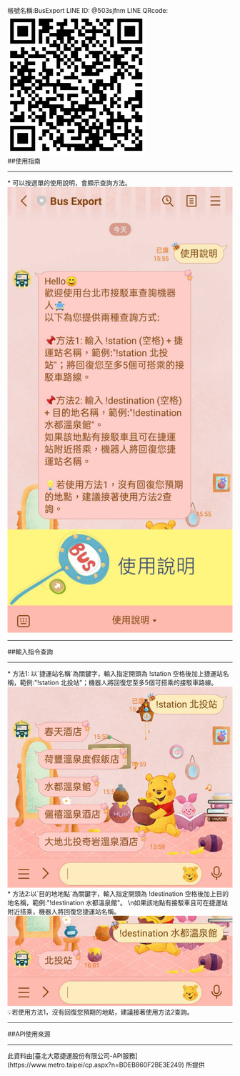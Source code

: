 帳號名稱:BusExport
LINE ID: @503sjfnm
LINE QRcode: <br>
<img src="./images/LINEQRcode.png"><br>
##使用指南
<hr>
* 可以按選單的使用說明，會顯示查詢方法。<br>
<img src="./images/使用說明.jpg">
<hr>
##輸入指令查詢
<hr>
* 方法1: 以`捷運站名稱`為關鍵字，輸入指定開頭為 !station 空格後加上捷運站名稱，範例:"!station 北投站"；機器人將回復您至多5個可搭乘的接駁車路線。<br>
<img src="./images/方法1.jpg"><br>
* 方法2:以`目的地地點`為關鍵字，輸入指定開頭為 !destination 空格後加上目的地名稱，範例:"!destination 水都溫泉館"。 \n如果該地點有接駁車且可在捷運站附近搭乘，機器人將回復您捷運站名稱。<br>
<img src="./images/方法2.jpg"><br>
💡若使用方法1，沒有回復您預期的地點，建議接著使用方法2查詢。
<hr>
##API使用來源
<hr>
此資料由[臺北大眾捷運股份有限公司-API服務](https://www.metro.taipei/cp.aspx?n=BDEB860F2BE3E249) 所提供



